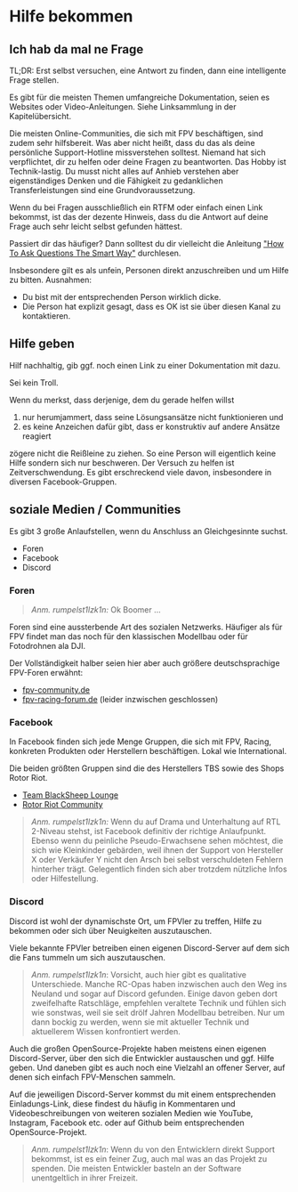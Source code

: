 # Hilfe bekommen

## Ich hab da mal ne Frage

TL;DR: Erst selbst versuchen, eine Antwort zu finden, dann eine intelligente Frage stellen.

Es gibt für die meisten Themen umfangreiche Dokumentation, seien es Websites oder Video-Anleitungen. Siehe Linksammlung in der Kapitelübersicht.

Die meisten Online-Communities, die sich mit FPV beschäftigen, sind zudem sehr hilfsbereit. Was aber nicht heißt, dass du das als deine persönliche Support-Hotline missverstehen solltest. Niemand hat sich verpflichtet, dir zu helfen oder deine Fragen zu beantworten. Das Hobby ist Technik-lastig. Du musst nicht alles auf Anhieb verstehen aber eigenständiges Denken und die Fähigkeit zu gedanklichen Transferleistungen sind eine Grundvoraussetzung.

Wenn du bei Fragen ausschließlich ein RTFM oder einfach einen Link bekommst, ist das der dezente Hinweis, dass du die Antwort auf deine Frage auch sehr leicht selbst gefunden hättest.

Passiert dir das häufiger? Dann solltest du dir vielleicht die Anleitung ["How To Ask Questions The Smart Way"](http://www.catb.org/~esr/faqs/smart-questions.html) durchlesen.

Insbesondere gilt es als unfein, Personen direkt anzuschreiben und um Hilfe zu bitten. Ausnahmen:

- Du bist mit der entsprechenden Person wirklich dicke.
- Die Person hat explizit gesagt, dass es OK ist sie über diesen Kanal zu kontaktieren.

## Hilfe geben

Hilf nachhaltig, gib ggf. noch einen Link zu einer Dokumentation mit dazu.

Sei kein Troll.

Wenn du merkst, dass derjenige, dem du gerade helfen willst

1) nur herumjammert, dass seine Lösungsansätze nicht funktionieren und
2) es keine Anzeichen dafür gibt, dass er konstruktiv auf andere Ansätze reagiert

zögere nicht die Reißleine zu ziehen. So eine Person will eigentlich keine Hilfe sondern sich nur beschweren. Der Versuch zu helfen ist Zeitverschwendung. Es gibt erschreckend viele davon, insbesondere in diversen Facebook-Gruppen.

## soziale Medien / Communities

Es gibt 3 große Anlaufstellen, wenn du Anschluss an Gleichgesinnte suchst.

- Foren
- Facebook
- Discord

### Foren

> *Anm. rumpelst1lzk1n:* Ok Boomer ...

Foren sind eine aussterbende Art des sozialen Netzwerks. Häufiger als für FPV findet man das noch für den klassischen Modellbau oder für Fotodrohnen ala DJI.

Der Vollständigkeit halber seien hier aber auch größere deutschsprachige FPV-Foren erwähnt:

- [fpv-community.de](https://fpv-community.de/)
- [fpv-racing-forum.de](https://fpv-racing-forum.de/) (leider inzwischen geschlossen)

### Facebook

In Facebook finden sich jede Menge Gruppen, die sich mit FPV, Racing, konkreten Produkten oder Herstellern beschäftigen. Lokal wie International.

Die beiden größten Gruppen sind die des Herstellers TBS sowie des Shops Rotor Riot.

- [Team BlackSheep Lounge](https://www.facebook.com/groups/BlackSheepLOUNGE/)
- [Rotor Riot Community](https://www.facebook.com/groups/rotorriot/)

> *Anm. rumpelst1lzk1n:* Wenn du auf Drama und Unterhaltung auf RTL 2-Niveau stehst, ist Facebook definitiv der richtige Anlaufpunkt. Ebenso wenn du peinliche Pseudo-Erwachsene sehen möchtest, die sich wie Kleinkinder gebärden, weil ihnen der Support von Hersteller X oder Verkäufer Y nicht den Arsch bei selbst verschuldeten Fehlern hinterher trägt. Gelegentlich finden sich aber trotzdem nützliche Infos oder Hilfestellung.

### Discord

Discord ist wohl der dynamischste Ort, um FPVler zu treffen, Hilfe zu bekommen oder sich über Neuigkeiten auszutauschen.

Viele bekannte FPVler betreiben einen eigenen Discord-Server auf dem sich die Fans tummeln um sich auszutauschen.

> *Anm. rumpelst1lzk1n*: Vorsicht, auch hier gibt es qualitative Unterschiede. Manche RC-Opas haben inzwischen auch den Weg ins Neuland und sogar auf Discord gefunden. Einige davon geben dort zweifelhafte Ratschläge, empfehlen veraltete Technik und fühlen sich wie sonstwas, weil sie seit drölf Jahren Modellbau betreiben. Nur um dann bockig zu werden, wenn sie mit aktueller Technik und aktuellerem Wissen konfrontiert werden.

Auch die großen OpenSource-Projekte haben meistens einen eigenen Discord-Server, über den sich die Entwickler austauschen und ggf. Hilfe geben. Und daneben gibt es auch noch eine Vielzahl an offener Server, auf denen sich einfach FPV-Menschen sammeln.

Auf die jeweiligen Discord-Server kommst du mit einem entsprechenden Einladungs-Link, diese findest du häufig in Kommentaren und Videobeschreibungen von weiteren sozialen Medien wie YouTube, Instagram, Facebook etc. oder auf Github beim entsprechenden OpenSource-Projekt.

> *Anm. rumpelst1lzk1n*: Wenn du von den Entwicklern direkt Support bekommst, ist es ein feiner Zug, auch mal was an das Projekt zu spenden. Die meisten Entwickler basteln an der Software unentgeltlich in ihrer Freizeit.
